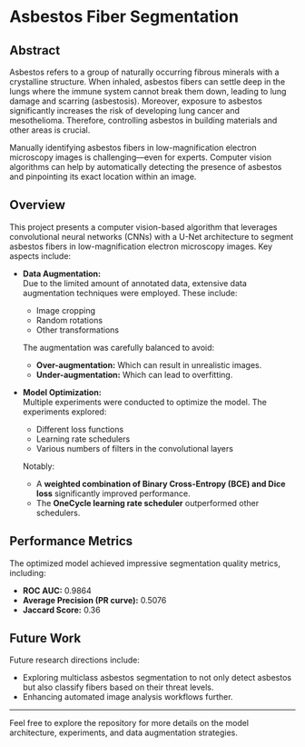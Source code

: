 # Asbestos Fiber Segmentation

## Abstract

Asbestos refers to a group of naturally occurring fibrous minerals with a crystalline structure. When inhaled, asbestos fibers can settle deep in the lungs where the immune system cannot break them down, leading to lung damage and scarring (asbestosis). Moreover, exposure to asbestos significantly increases the risk of developing lung cancer and mesothelioma. Therefore, controlling asbestos in building materials and other areas is crucial.

Manually identifying asbestos fibers in low-magnification electron microscopy images is challenging—even for experts. Computer vision algorithms can help by automatically detecting the presence of asbestos and pinpointing its exact location within an image.

## Overview

This project presents a computer vision-based algorithm that leverages convolutional neural networks (CNNs) with a U-Net architecture to segment asbestos fibers in low-magnification electron microscopy images. Key aspects include:

- **Data Augmentation:**  
  Due to the limited amount of annotated data, extensive data augmentation techniques were employed. These include:
  - Image cropping
  - Random rotations
  - Other transformations

  The augmentation was carefully balanced to avoid:
  - **Over-augmentation:** Which can result in unrealistic images.
  - **Under-augmentation:** Which can lead to overfitting.

- **Model Optimization:**  
  Multiple experiments were conducted to optimize the model. The experiments explored:
  - Different loss functions
  - Learning rate schedulers
  - Various numbers of filters in the convolutional layers

  Notably:
  - A **weighted combination of Binary Cross-Entropy (BCE) and Dice loss** significantly improved performance.
  - The **OneCycle learning rate scheduler** outperformed other schedulers.

## Performance Metrics

The optimized model achieved impressive segmentation quality metrics, including:
- **ROC AUC:** 0.9864
- **Average Precision (PR curve):** 0.5076
- **Jaccard Score:** 0.36

## Future Work

Future research directions include:
- Exploring multiclass asbestos segmentation to not only detect asbestos but also classify fibers based on their threat levels.
- Enhancing automated image analysis workflows further.

---

Feel free to explore the repository for more details on the model architecture, experiments, and data augmentation strategies.
